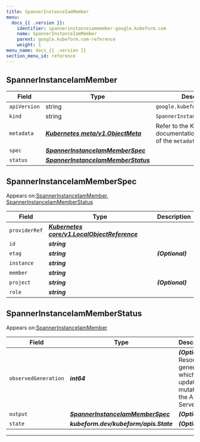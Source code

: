 ```yaml
---
title: SpannerInstanceIamMember
menu:
  docs_{{ .version }}:
    identifier: spannerinstanceiammember-google.kubeform.com
    name: SpannerInstanceIamMember
    parent: google.kubeform.com-reference
    weight: 1
menu_name: docs_{{ .version }}
section_menu_id: reference
---
```


## SpannerInstanceIamMember
| Field | Type | Description |
| ------ | ----- | ----------- |
| `apiVersion` | string | `google.kubeform.com/v1alpha1` |
|    `kind` | string | `SpannerInstanceIamMember` |
| `metadata` | ***[Kubernetes meta/v1.ObjectMeta](https://kubernetes.io/docs/reference/generated/kubernetes-api/v1.13/#objectmeta-v1-meta)***|Refer to the Kubernetes API documentation for the fields of the `metadata` field.|
| `spec` | ***[SpannerInstanceIamMemberSpec](#spannerinstanceiammemberspec)***||
| `status` | ***[SpannerInstanceIamMemberStatus](#spannerinstanceiammemberstatus)***||
## SpannerInstanceIamMemberSpec

Appears on:[SpannerInstanceIamMember](#spannerinstanceiammember), [SpannerInstanceIamMemberStatus](#spannerinstanceiammemberstatus)

| Field | Type | Description |
| ------ | ----- | ----------- |
| `providerRef` | ***[Kubernetes core/v1.LocalObjectReference](https://kubernetes.io/docs/reference/generated/kubernetes-api/v1.13/#localobjectreference-v1-core)***||
| `id` | ***string***||
| `etag` | ***string***| ***(Optional)*** |
| `instance` | ***string***||
| `member` | ***string***||
| `project` | ***string***| ***(Optional)*** |
| `role` | ***string***||
## SpannerInstanceIamMemberStatus

Appears on:[SpannerInstanceIamMember](#spannerinstanceiammember)

| Field | Type | Description |
| ------ | ----- | ----------- |
| `observedGeneration` | ***int64***| ***(Optional)*** Resource generation, which is updated on mutation by the API Server.|
| `output` | ***[SpannerInstanceIamMemberSpec](#spannerinstanceiammemberspec)***| ***(Optional)*** |
| `state` | ***kubeform.dev/kubeform/apis.State***| ***(Optional)*** |
---
